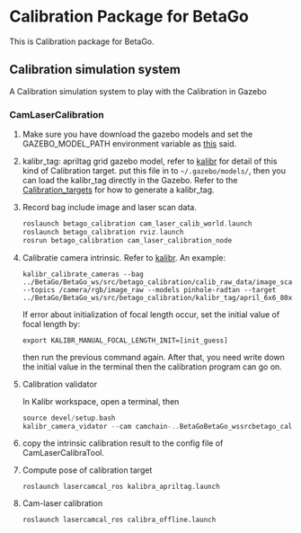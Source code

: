 # Calibration Package for BetaGo 
This is Calibration package for BetaGo.

## Calibration simulation system
A Calibration simulation system to play with the Calibration in Gazebo
### CamLaserCalibration
1. Make sure you have download the gazebo models and set the GAZEBO_MODEL_PATH environment variable as [this](../README.md 'Simulation') said.
2. kalibr_tag: apriltag grid gazebo model, refer to [kalibr](https://github.com/ethz-asl/kalibr/wiki/Calibration-targets#a-aprilgrid) for detail of this kind of Calibration target.
put this file in to `~/.gazebo/models/`, then you can load the kalibr_tag directly in the Gazebo. Refer to the [Calibration_targets](https://github.com/ethz-asl/kalibr/wiki/calibration-targets#a-aprilgrid)
 for how to generate a kalibr_tag.

3. Record bag include image and laser scan data.

    ```asm
    roslaunch betago_calibration cam_laser_calib_world.launch
    roslaunch betago_calibration rviz.launch
    rosrun betago_calibration cam_laser_calibration_node
    ```

4. Calibratie camera intrinsic. Refer to [kalibr](https://github.com/ethz-asl/kalibr/wiki/multiple-camera-calibration#2-running-the-calibration). An example:

    ```
    kalibr_calibrate_cameras --bag ../BetaGo/BetaGo_ws/src/betago_calibration/calib_raw_data/image_scan.bag --topics /camera/rgb/image_raw --models pinhole-radtan --target ../BetaGo/BetaGo_ws/src/betago_calibration/kalibr_tag/april_6x6_80x80cm.yaml
    ```

    If error about initialization of focal length occur, set the initial value of focal length by:
    
    `export KALIBR_MANUAL_FOCAL_LENGTH_INIT=[init_guess]`
    
    then run the previous command again. After that, you need write down the initial value in the terminal then the calibration program can go on.

5. Calibration validator

    In Kalibr workspace, open a terminal, then
    ```asm
    source devel/setup.bash
    kalibr_camera_vidator --cam camchain-..BetaGoBetaGo_wssrcbetago_calibrationtest.yaml --target ../BetaGo/BetaGo_ws/src/betago_calibration/kalibr_tag/april_6x6_80x80cm.yaml
    ```
    
6. copy the intrinsic calibration result to the config file of CamLaserCalibraTool.

7. Compute pose of calibration target

    `roslaunch lasercamcal_ros kalibra_apriltag.launch `

8. Cam-laser calibration

    `roslaunch lasercamcal_ros calibra_offline.launch`